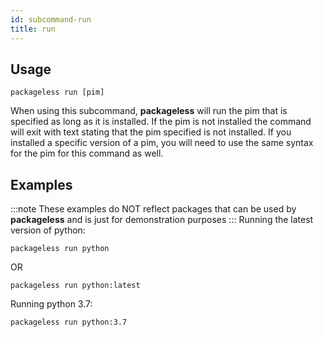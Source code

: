 ```yaml
---
id: subcommand-run
title: run
---
```


## Usage
```
packageless run [pim]
```

When using this subcommand, **packageless** will run the pim that is specified as long as it is installed. If the pim is not installed the command will exit with text stating that the pim specified is not installed. If you installed a specific version of a pim, you will need to use the same syntax for the pim for this command as well.

## Examples
:::note
These examples do NOT reflect packages that can be used by **packageless** and is just for demonstration purposes
:::
Running the latest version of python:
```
packageless run python
```
OR
```
packageless run python:latest
```

Running python 3.7:
```
packageless run python:3.7
```